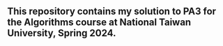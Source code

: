 ## This repository contains my solution to PA3 for the Algorithms course at National Taiwan University, Spring 2024.
